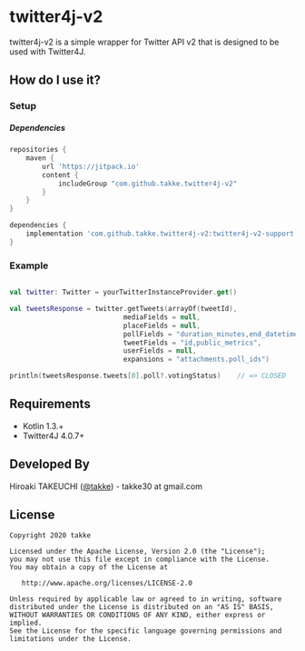 # twitter4j-v2

twitter4j-v2 is a simple wrapper for Twitter API v2 that is designed to be used with Twitter4J.

How do I use it?
---

### Setup

##### Dependencies
```groovy
repositories {
    maven {
        url 'https://jitpack.io'
        content {
            includeGroup "com.github.takke.twitter4j-v2"
        }
    }
}

dependencies {
    implementation 'com.github.takke.twitter4j-v2:twitter4j-v2-support:-SNAPSHOT'
}
```

### Example

```kotlin

val twitter: Twitter = yourTwitterInstanceProvider.get()

val tweetsResponse = twitter.getTweets(arrayOf(tweetId),
                            mediaFields = null,
                            placeFields = null,
                            pollFields = "duration_minutes,end_datetime,id,options,voting_status",
                            tweetFields = "id,public_metrics",
                            userFields = null,
                            expansions = "attachments.poll_ids")

println(tweetsResponse.tweets[0].poll?.votingStatus)    // => CLOSED
```


Requirements
---
- Kotlin 1.3.+
- Twitter4J 4.0.7+


Developed By
---
Hiroaki TAKEUCHI (<a href="https://twitter.com/takke">@takke</a>) - takke30 at gmail.com


License
-------

    Copyright 2020 takke

    Licensed under the Apache License, Version 2.0 (the "License");
    you may not use this file except in compliance with the License.
    You may obtain a copy of the License at

       http://www.apache.org/licenses/LICENSE-2.0

    Unless required by applicable law or agreed to in writing, software
    distributed under the License is distributed on an "AS IS" BASIS,
    WITHOUT WARRANTIES OR CONDITIONS OF ANY KIND, either express or implied.
    See the License for the specific language governing permissions and
    limitations under the License.